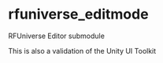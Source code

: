 # rfuniverse_editmode

RFUniverse Editor submodule

This is also a validation of the Unity UI Toolkit
